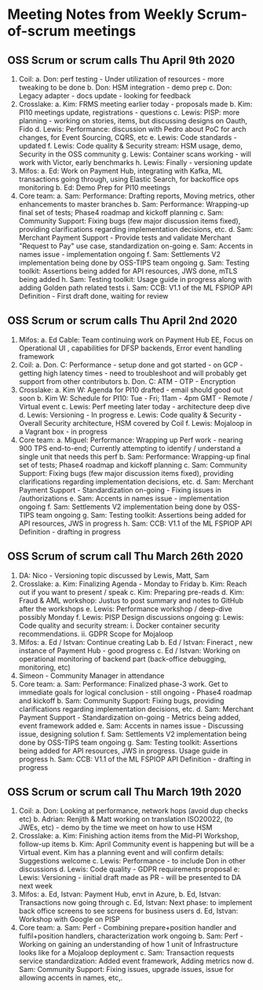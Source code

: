# Meeting Notes from Weekly Scrum-of-scrum meetings

## OSS Scrum or scrum calls Thu **April 9th** 2020

1. Coil:
  a. Don: perf testing - Under utilization of resources - more tweaking to be done
  b. Don: HSM integration - demo prep
  c. Don: Legacy adapter - docs update - looking for feedback
2. Crosslake:
  a. Kim: FRMS meeting earlier today - proposals made
  b. Kim: PI10 meetings update, registrations - questions
  c. Lewis: PISP: more planning - working on stories, items, but discussing designs on Oauth, Fido
  d. Lewis: Performance: discussion with Pedro about PoC for arch changes, for Event Sourcing, CQRS, etc
  e. Lewis: Code standards - updated
  f. Lewis: Code quality & Security stream: HSM usage, demo, Security in the OSS community
  g. Lewis: Container scans working - will work with Victor, early benchmarks
  h. Lewis: Finally - versioning update
3. Mifos:
  a. Ed: Work on Payment Hub, integrating with Kafka, ML transactions going through, using Elastic Search, for backoffice ops monitoring
  b. Ed: Demo Prep for PI10 meetings
4. Core team:
  a. Sam: Performance: Drafting reports, Moving metrics, other enhancements to master branches
  b. Sam: Performance: Wrapping-up final set of tests; Phase4 roadmap and kickoff planning
  c. Sam: Community Support: Fixing bugs (few major discussion items fixed), providing clarifications regarding implementation decisions, etc.
  d. Sam: Merchant Payment Support - Provide tests and validate Merchant "Request to Pay" use case, standardization on-going
  e. Sam: Accents in names issue - implementation ongoing
  f. Sam: Settlements V2 implementation being done by OSS-TIPS team ongoing
  g. Sam: Testing toolkit: Assertions being added for API resources, JWS done, mTLS being added
  h. Sam: Testing toolkit: Usage guide in progress along with adding Golden path related tests
  i. Sam: CCB: V1.1 of the ML FSPIOP API Definition - First draft done, waiting for review

## OSS Scrum or scrum calls Thu **April 2nd** 2020

1. Mifos:
  a. Ed Cable: Team continuing work on Payment Hub EE, Focus on Operational UI , capabilities for DFSP backends, Error event handling framework
2. Coil:
  a. Don. C: Performance - setup done and got started - on GCP - getting high latency times - need to troubleshoot and will probably get support from other contributors
  b. Don. C: ATM - OTP - Encryption
3. Crosslake:
  a. Kim W: Agenda for PI10 drafted - email should good out soon
  b. Kim W: Schedule for PI10: Tue - Fri; 11am - 4pm GMT - Remote / Virtual event
  c. Lewis: Perf meeting later today - architecture deep dive
  d. Lewis: Versioning - In progress
  e. Lewis: Code quality & Security - Overall Security architecture, HSM covered by Coil
  f. Lewis: Mojaloop in a Vagrant box - in progress
4. Core team:
  a. Miguel: Performance: Wrapping up Perf work - nearing 900 TPS end-to-end; Currently attempting to identify / understand a single unit that needs this perf
  b. Sam: Performance: Wrapping-up final set of tests; Phase4 roadmap and kickoff planning
  c. Sam: Community Support: Fixing bugs (few major discussion items fixed), providing clarifications regarding implementation decisions, etc.
  d. Sam: Merchant Payment Support - Standardization on-going - Fixing issues in /authorizations
  e. Sam: Accents in names issue - implementation ongoing
  f. Sam: Settlements V2 implementation being done by OSS-TIPS team ongoing
  g. Sam: Testing toolkit: Assertions being added for API resources, JWS in progress
  h. Sam: CCB: V1.1 of the ML FSPIOP API Definition - drafting in progress

## OSS Scrum of scrum call Thu **March 26th** 2020

1. DA: Nico - Versioning topic discussed by Lewis, Matt, Sam
2. Crosslake:
  a. Kim: Finalizing Agenda - Monday to Friday
  b. Kim: Reach out if you want to present / speak
  c. Kim: Preparing pre-reads
  d. Kim: Fraud & AML workshop: Justus to post summary and notes to GitHub after the workshops
  e. Lewis: Performance workshop / deep-dive possibly Monday
  f. Lewis: PISP Design discussions ongoing
  g: Lewis: Code quality and security stream: i. Docker container security recommendations. ii. GDPR Scope for Mojaloop
3. Mifos:
  a. Ed / Istvan: Continue creating Lab
  b. Ed / Istvan: Fineract , new instance of Payment Hub - good progress
  c. Ed / Istvan: Working on operational monitoring of backend part (back-office debugging, monitoring, etc)
4. Simeon - Community Manager in attendance
5. Core team:
  a. Sam: Performance: Finalized phase-3 work. Get to immediate goals for logical conclusion - still ongoing - Phase4 roadmap and kickoff
  b. Sam: Community Support: Fixing bugs, providing clarifications regarding implementation decisions, etc.
  d. Sam: Merchant Payment Support - Standardization on-going - Metrics being added, event framework added
  e. Sam: Accents in names issue - Discussing issue, designing solution
  f. Sam: Settlements V2 implementation being done by OSS-TIPS team ongoing
  g. Sam: Testing toolkit: Assertions being added for API resources, JWS in progress. Usage guide in progress
  h. Sam: CCB: V1.1 of the ML FSPIOP API Definition - drafting in progress

## OSS Scrum or scrum call Thu **March 19th** 2020

1. Coil:
  a. Don: Looking at performance, network hops (avoid dup checks etc)
  b. Adrian: Renjith & Matt working on translation ISO20022, (to JWEs, etc) - demo by the time we meet on how to use HSM
2. Crosslake:
  a. Kim: Finishing action items from the Mid-PI Workshop, follow-up items
  b. Kim: April Community event is happening but will be a Virtual event. Kim has a planning event and will confirm details: Suggestions welcome
  c. Lewis: Performance - to include Don in other discussions
  d. Lewis: Code quality - GDPR requirements proposal
  e: Lewis: Versioning - iinitial draft made as PR - will be presented to DA next week
3. Mifos:
  a. Ed, Istvan: Payment Hub, envt in Azure, 
  b. Ed, Istvan: Transactions now going through
  c. Ed, Istvan: Next phase: to implement back office screens to see screens for business users
  d. Ed, Istvan: Workshop with Google on PISP
4. Core team:
  a. Sam: Perf - Combining prepare+position handler and fulfil+position handlers, characterization work ongoing
  b. Sam: Perf - Working on gaining an understanding of how 1 unit of Infrastructure looks like for a Mojaloop deployment
  c. Sam: Transaction requests service standardization: Added event framework, Adding metrics now
  d. Sam: Community Support: Fixing issues, upgrade issues, issue for allowing accents in names, etc,.
